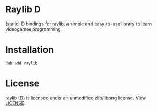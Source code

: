 # Raylib D
(static) D bindings for [raylib](https://www.raylib.com/), a simple and easy-to-use library to learn videogames programming.
# Installation
`dub add raylib`
# License
raylib (D) is licensed under an unmodified zlib/libpng license. View [LICENSE](LICENSE).